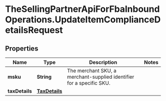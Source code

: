 # TheSellingPartnerApiForFbaInboundOperations.UpdateItemComplianceDetailsRequest

## Properties
Name | Type | Description | Notes
------------ | ------------- | ------------- | -------------
**msku** | **String** | The merchant SKU, a merchant-supplied identifier for a specific SKU. | 
**taxDetails** | [**TaxDetails**](TaxDetails.md) |  | 


